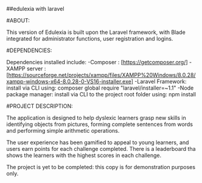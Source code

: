 ##edulexia with laravel 



#ABOUT: 

This version of Edulexia is built upon the Laravel framework, with Blade integrated for administrator functions, user registration and logins.

#DEPENDENCIES:

Dependencies installed include:
-Composer : [https://getcomposer.org/]
-XAMPP server : [https://sourceforge.net/projects/xampp/files/XAMPP%20Windows/8.0.28/xampp-windows-x64-8.0.28-0-VS16-installer.exe]
-Laravel Framework: install via CLI using: composer global require "laravel/installer=~1.1"
-Node package manager: install via CLI to the project root folder using: npm install

#PROJECT DESCRIPTION:

The application is designed to help dyslexic learners grasp new skills in identifying objects from pictures, forming complete sentences from words and performing simple arithmetic operations.

The user experience has been gamified to appeal to young learners, and users earn points for each challenge completed. There is a leaderboard tha shows the learners with the highest scores in each challenge.

The project is yet to be completed: this copy is for demonstration purposes only.
